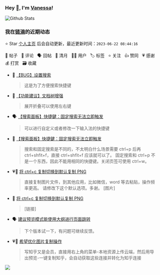 ### Hey 👋, I'm [Vanessa](http://vanessa.b3log.org/)!

![Github Stats](https://github-readme-stats.vercel.app/api?username=Vanessa219&show_icons=true)

<!--events start -->

### 我在[链滴](https://ld246.com)的近期动态

⭐️ Star [个人主页](https://github.com/Vanessa219/Vanessa219) 后会自动更新，最近更新时间：`2023-06-22 08:44:16`

📝 帖子 &nbsp; 💬 评论 &nbsp; 🗣 回帖 &nbsp; 🌙 清月 &nbsp; 👨‍💻 用户 &nbsp; 🏷️ 标签 &nbsp; ⭐️ 关注 &nbsp; 👍 赞同 &nbsp; 💗 感谢 &nbsp; 💰 打赏 &nbsp; 🗃 收藏

* 💬 [【BUG】设置搜索](https://ld246.com/article/1687330375058/comment/1687358778371#comments)

  > 这是为了方便搜索快捷键
* 💬 [【功能建议】文档树增强](https://ld246.com/article/1687340854014/comment/1687358731030#comments)

  > 展开折叠可以使用左右键
* 🗣 [【搜索面板】快捷鍵：固定搜索无法立即触发](https://ld246.com/article/1687239952030/comment/1687330602703#comments)

  > 可以进行自定义或者修改一下输入法的快捷键
* 💬 [【搜索面板】快捷鍵：固定搜索无法立即触发](https://ld246.com/article/1687239952030/comment/1687311189467#comments)

  > 搜索和固定搜索是不同的，不太明白什么场景需要 ctrl+p 后再 ctrl+shfit+f，直接 ctrl+shfit+f 应该就可以了。 固定搜索和 ctrl+p 不是一个东西，因此不能用相同的快捷键。关闭页签可使用 ctrl+w。
* 💗📝 [将 ctrl+c 复制切换到默认复制 PNG](https://ld246.com/article/1666151173328)

  > 直接复制图片文件，到其他应用，比如微信，word 等去粘贴，操作频率更高。 请修改下这个默认选项。多谢。 [图片]
* 💬 [将 ctrl+c 复制切换到默认复制 PNG](https://ld246.com/article/1666151173328/comment/1687102267163#comments)

  > [链接]
* 🗣 [建议预览模式能使用大纲进行页面跳转](https://ld246.com/article/1685417895474/comment/1686902627747#comments)

  > 下个版本试一下，有问题可继续反馈。
* 💗💬 [希望优化图片复制操作](https://ld246.com/article/1614511486042/comment/1686919927623#comments)

  > 写知乎又是会员，直接用右上角的菜单-本地资源上传云端，然后用导出预览-一键复制知乎，会自动获取这些连接并转化为知乎连接


<!--events end -->

<a title="Hits" target="_blank" href="https://github.com/Vanessa219/Vanessa219"><img src="https://hits.b3log.org/Vanessa219/Vanessa219.svg"></a>
